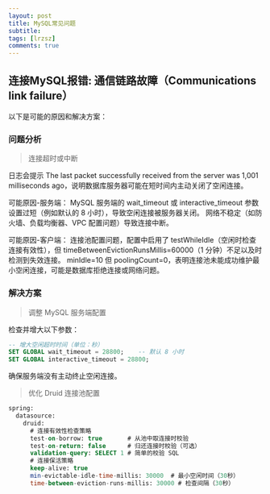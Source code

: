 ```yaml
---
layout: post
title: MySQL常见问题
subtitle: 
tags: [lrzsz]
comments: true
---  
```



## 连接MySQL报错: 通信链路故障（Communications link failure）

以下是可能的原因和解决方案：

### 问题分析

> 连接超时或中断

日志会提示 The last packet successfully received from the server was 1,001 milliseconds ago，说明数据库服务器可能在短时间内主动关闭了空闲连接。

可能原因-服务端：
MySQL 服务端的 wait_timeout 或 interactive_timeout 参数设置过短（例如默认的 8 小时），导致空闲连接被服务器关闭。
网络不稳定（如防火墙、负载均衡器、VPC 配置问题）导致连接中断。

可能原因-客户端：
连接池配置问题，配置中启用了 testWhileIdle（空闲时检查连接有效性），但 timeBetweenEvictionRunsMillis=60000（1 分钟）不足以及时检测到失效连接。
minIdle=10 但 poolingCount=0，表明连接池未能成功维护最小空闲连接，可能是数据库拒绝连接或网络问题。


### 解决方案

> 调整 MySQL 服务端配置

检查并增大以下参数：
```sql
-- 增大空闲超时时间（单位：秒）
SET GLOBAL wait_timeout = 28800;    -- 默认 8 小时
SET GLOBAL interactive_timeout = 28800;
```
确保服务端没有主动终止空闲连接。

> 优化 Druid 连接池配置

```sql
spring:
  datasource:
    druid:
      # 连接有效性检查策略
      test-on-borrow: true       # 从池中取连接时校验
      test-on-return: false      # 归还连接时校验（可选）
      validation-query: SELECT 1 # 简单的校验 SQL
      # 连接保活策略
      keep-alive: true
      min-evictable-idle-time-millis: 30000  # 最小空闲时间（30秒）
      time-between-eviction-runs-millis: 30000 # 检查间隔（30秒）

```